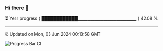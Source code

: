 ### Hi there 👋

⏳ Year progress { ████████████▁▁▁▁▁▁▁▁▁▁▁▁▁▁▁▁▁▁ } 42.08 %

---

⏰ Updated on Mon, 03 Jun 2024 00:18:58 GMT

![Progress Bar CI](https://github.com/liununu/liununu/workflows/Progress%20Bar%20CI/badge.svg)
